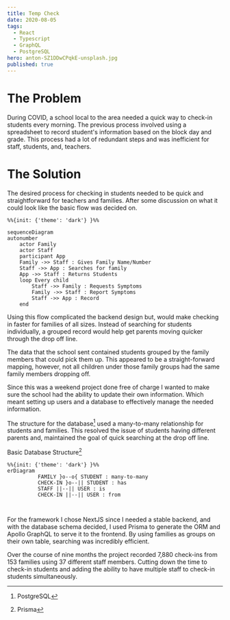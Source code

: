 ```yaml
---
title: Temp Check
date: 2020-08-05
tags:
  - React
  - Typescript
  - GraphQL
  - PostgreSQL
hero: anton-SZ1DDwCPqkE-unsplash.jpg
published: true
---
```

# The Problem

During COVID, a school local to the area needed a quick way to check-in students every morning. The previous process involved using a spreadsheet to record student's information based on the block day and grade. This process had a lot of redundant steps and was inefficient for staff, students, and, teachers. 

# The Solution

The desired process for checking in students needed to be quick and straightforward for teachers and families. After some discussion on what it could look like the basic flow was decided on.


```mermaid
%%{init: {'theme': 'dark'} }%%

sequenceDiagram
autonumber
    actor Family
    actor Staff
    participant App
    Family ->> Staff : Gives Family Name/Number
    Staff ->> App : Searches for family
    App ->> Staff : Returns Students
    loop Every child
        Staff ->> Family : Requests Symptoms
        Family ->> Staff : Report Symptoms
        Staff ->> App : Record
    end
```

Using this flow complicated the backend design but, would make checking in faster for families of all sizes. Instead of searching for students individually, a grouped record would help get parents moving quicker through the drop off line. 


The data that the school sent contained students grouped by the family members that could pick them up. This appeared to be a straight-forward mapping, however, not all children under those family groups had the same family members dropping off.

Since this was a weekend project done free of charge I wanted to make sure the school had the ability to update their own information. Which meant setting up users and a database to effectively manage the needed information.


The structure for the database[^postgres] used a many-to-many relationship for students and families. This resolved the issue of students having different parents and, maintained the goal of quick searching at the drop off line.

Basic Database Structure[^Prisma]
```mermaid
%%{init: {'theme': 'dark'} }%%
erDiagram
          FAMILY }o--o{ STUDENT : many-to-many
          CHECK-IN }o--|| STUDENT : has
          STAFF ||--|| USER : is
          CHECK-IN ||--|| USER : from

          
```

For the framework I chose NextJS since I needed a stable backend, and with the database schema decided, I used Prisma to generate the ORM and Apollo GraphQL to serve it to the frontend. By using families as groups on their own table, searching was incredibly efficient. 

Over the course of nine months the project recorded 7,880 check-ins from 153 families using 37 different staff members. Cutting down the time to check-in students and adding the ability to have multiple staff to check-in students simultaneously. 






[^postgres]: PostgreSQL

[^Prisma]: Prisma






<!-- Able to check-in 153 families with 208 students.  -->

